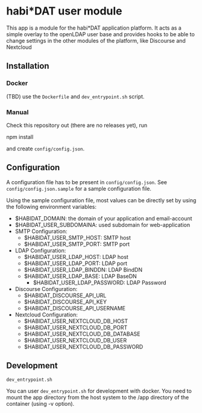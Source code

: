 # habi*DAT user module

This app is a module for the habi\*DAT application platform. It acts as a simple overlay to the openLDAP user base and provides hooks to be able to change settings in the other modules of the platform, like Discourse and Nextcloud

## Installation

### Docker
(TBD) use the `Dockerfile` and `dev_entrypoint.sh` script.

### Manual

Check this repository out (there are no releases yet), run

  npm install

and create `config/config.json`.

## Configuration

A configuration file has to be present in `config/config.json`.
See `config/config.json.sample` for a sample configuration file.

Using the sample configuration file, most values can be directly set by using the following environment variables:
  * $HABIDAT_DOMAIN: the domain of your application and email-account
  * $HABIDAT_USER_SUBDOMAINA: used subdomain for web-application
  * SMTP Configuration:
    * $HABIDAT_USER_SMTP_HOST: SMTP host
    * $HABIDAT_USER_SMTP_PORT: SMTP port
  * LDAP Configuration:
  	* $HABIDAT_USER_LDAP_HOST: LDAP host
    * $HABIDAT_USER_LDAP_PORT: LDAP port
    * $HABIDAT_USER_LDAP_BINDDN: LDAP BindDN
    * $HABIDAT_USER_LDAP_BASE: LDAP BaseDN
	  * $HABIDAT_USER_LDAP_PASSWORD: LDAP Password
  * Discourse Configuration:
    * $HABIDAT_DISCOURSE_API_URL
  	* $HABIDAT_DISCOURSE_API_KEY
    * $HABIDAT_DISCOURSE_API_USERNAME
  * Nextcloud Configuration:
    * $HABIDAT_USER_NEXTCLOUD_DB_HOST
    * $HABIDAT_USER_NEXTCLOUD_DB_PORT
    * $HABIDAT_USER_NEXTCLOUD_DB_DATABASE
    * $HABIDAT_USER_NEXTCLOUD_DB_USER
    * $HABIDAT_USER_NEXTCLOUD_DB_PASSWORD

## Development

`dev_entrypoint.sh`

You can user `dev_entrypoint.sh` for development with docker. You need to mount the app directory from the host system to the /app directory of the container (using -v option).
